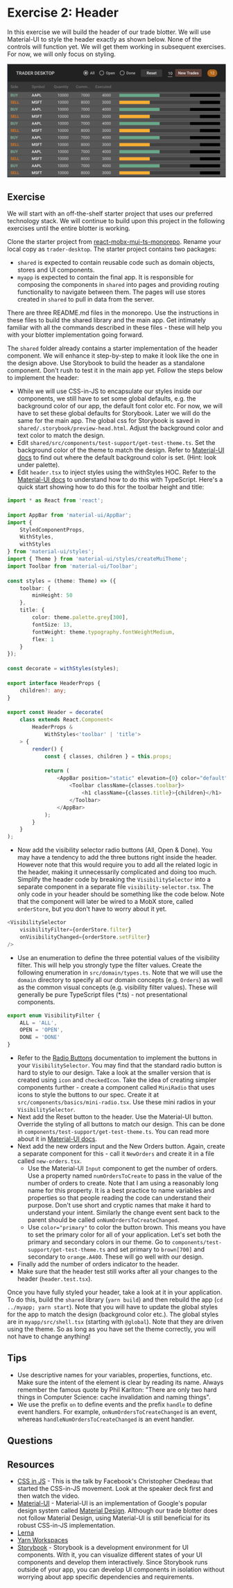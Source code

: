 Exercise 2: Header
==================
In this exercise we will build the header of our trade blotter. We will use Material-UI to style the header exactly as shown below. None of the controls will function yet. We will get them working in subsequent exercises. For now, we will only focus on styling.

![Domain Model](../assets/mini-blotter.png)

Exercise
--------
We will start with an off-the-shelf starter project that uses our preferred technology stack. We will continue to build upon this project in the following exercises until the entire blotter is working.

Clone the starter project from [react-mobx-mui-ts-monorepo](https://github.com/nareshbhatia/react-mobx-mui-ts-monorepo). Rename your local copy as `trader-desktop`. The starter project contains two packages:
- `shared` is expected to contain reusable code such as domain objects, stores and UI components.
- `myapp` is expected to contain the final app. It is responsible for composing the components in `shared` into pages and providing routing functionality to navigate between them. The pages will use stores created in `shared` to pull in data from the server.

There are three README.md files in the monorepo. Use the instructions in these files to build the shared library and the main app. Get intimately familiar with all the commands described in these files - these will help you with your blotter implementation going forward.

The `shared` folder already contains a starter implementation of the header component. We will enhance it step-by-step to make it look like the one in the design above. Use Storybook to build the header as a standalone component. Don't rush to test it in the main app yet. Follow the steps below to implement the header:

- While we will use CSS-in-JS to encapsulate our styles inside our components, we still have to set some global defaults, e.g. the background color of our app, the default font color etc. For now, we will have to set these global defaults for Storybook. Later we will do the same for the main app. The global css for Storybook is saved in `shared/.storybook/preview-head.html`. Adjust the background color and text color to match the design.
- Edit `shared/src/components/test-support/get-test-theme.ts`. Set the background color of the theme to match the design. Refer to [Material-UI docs](https://material-ui-next.com/customization/default-theme/) to find out where the default background color is set. (Hint: look under palette).
- Edit `header.tsx` to inject styles using the withStyles HOC. Refer to the [Material-UI docs](https://material-ui-next.com/guides/typescript/) to understand how to do this with TypeScript. Here's a quick start showing how to do this for the toolbar height and title:

```typescript jsx
import * as React from 'react';

import AppBar from 'material-ui/AppBar';
import {
    StyledComponentProps,
    WithStyles,
    withStyles
} from 'material-ui/styles';
import { Theme } from 'material-ui/styles/createMuiTheme';
import Toolbar from 'material-ui/Toolbar';

const styles = (theme: Theme) => ({
    toolbar: {
        minHeight: 50
    },
    title: {
        color: theme.palette.grey[300],
        fontSize: 13,
        fontWeight: theme.typography.fontWeightMedium,
        flex: 1
    }
});

const decorate = withStyles(styles);

export interface HeaderProps {
    children?: any;
}

export const Header = decorate(
    class extends React.Component<
        HeaderProps &
            WithStyles<'toolbar' | 'title'>
    > {
        render() {
            const { classes, children } = this.props;

            return (
                <AppBar position="static" elevation={0} color="default">
                    <Toolbar className={classes.toolbar}>
                        <h1 className={classes.title}>{children}</h1>
                    </Toolbar>
                </AppBar>
            );
        }
    }
);
```

- Now add the visibility selector radio buttons (All, Open & Done). You may have a tendency to add the three buttons right inside the header. However note that this would require you to add all the related logic in the header, making it unnecessarily complicated and doing too much. Simplify the header code by breaking the `VisibilitySelector` into a separate component in a separate file `visibility-selector.tsx`. The only code in your header should be something like the code below. Note that the component will later be wired to a MobX store, called `orderStore`, but you don't have to worry about it yet.

```typescript jsx
<VisibilitySelector
    visibilityFilter={orderStore.filter}
    onVisibilityChanged={orderStore.setFilter}
/>
```

- Use an enumeration to define the three potential values of the visibility filter. This will help you strongly type the filter values. Create the following enumeration in `src/domain/types.ts`. Note that we will use the `domain` directory to specify all our domain concepts (e.g. `Orders`) as well as the common visual concepts (e.g. visibility filter values). These will generally be pure TypeScript files (*.ts) - not presentational components. 

```typescript jsx
export enum VisibilityFilter {
    ALL = 'ALL',
    OPEN = 'OPEN',
    DONE = 'DONE'
}
```

- Refer to the [Radio Buttons](https://material-ui-next.com/demos/selection-controls/#radio-buttons) documentation to implement the buttons in your `VisibilitySelector`. You may find that the standard radio button is hard to style to our design. Take a look at the smaller version that is created using `icon` and `checkedIcon`. Take the idea of creating simpler components further - create a component called `MiniRadio` that uses icons to style the buttons to our spec. Create it at `src/components/basics/mini-radio.tsx`. Use these mini radios in your `VisibilitySelector`.
- Next add the Reset button to the header. Use the Material-UI button. Override the styling of all buttons to match our design. This can be done in `components/test-support/get-test-theme.ts`. You can read more about it in [Material-UI docs](https://material-ui-next.com/customization/overrides/).
- Next add the new orders input and the New Orders button. Again, create a separate component for this - call it `NewOrders` and create it in a file called `new-orders.tsx`.
  - Use the Material-UI `Input` component to get the number of orders. Use a property named `numOrdersToCreate` to pass in the value of the number of orders to create. Note that I am using a reasonably long name for this property. It is a best practice to name variables and properties so that people reading the code can understand their purpose. Don't use short and cryptic names that make it hard to understand your intent. Similarly the change event sent back to the parent should be called `onNumOrdersToCreateChanged`.
  - Use `color="primary"` to color the button brown. This means you have to set the primary color for all of your application. Let's set both the primary and secondary colors in our theme. Go to `components/test-support/get-test-theme.ts` and set primary to `brown[700]` and secondary to `orange.A400`. These will go well with our design.
- Finally add the number of orders indicator to the header.
- Make sure that the header test still works after all your changes to the header (`header.test.tsx`).

Once you have fully styled your header, take a look at it in your application. To do this, build the `shared` library (`yarn build`) and then rebuild the app (`cd ../myapp; yarn start`). Note that you will have to update the global styles for the app to match the design (background color etc.). The global styles are in `myapp/src/shell.tsx` (starting with `@global`). Note that they are driven using the theme. So as long as you have set the theme correctly, you will not have to change anything!

Tips
----
- Use descriptive names for your variables, properties, functions, etc. Make sure the intent of the element is clear by reading its name. Always remember the famous quote by Phil Karlton: "There are only two hard things in Computer Science: cache invalidation and naming things".
- We use the prefix `on` to define events and the prefix `handle` to define event handlers. For example, `onNumOrdersToCreateChanged` is an event, whereas `handleNumOrdersToCreateChanged` is an event handler.

Questions
---------

Resources
---------
- [CSS in JS](http://blog.vjeux.com/2014/javascript/react-css-in-js-nationjs.html) - This is the talk by Facebook's Christopher Chedeau that started the CSS-in-JS movement. Look at the speaker deck first and then watch the video. 
- [Material-UI](https://material-ui-next.com/) - Material-UI is an implementation of Google's popular design system called [Material Design](https://material.io/guidelines/). Although our trade blotter does not follow Material Design, using Material-UI is still beneficial for its robust CSS-in-JS implementation.
- [Lerna](https://github.com/lerna/lerna)
- [Yarn Workspaces](https://yarnpkg.com/lang/en/docs/workspaces/)
- [Storybook](https://storybook.js.org/basics/introduction/) - Storybook is a development environment for UI components. With it, you can visualize different states of your UI components and develop them interactively. Since Storybook runs outside of your app, you can develop UI components in isolation without worrying about app specific dependencies and requirements.
